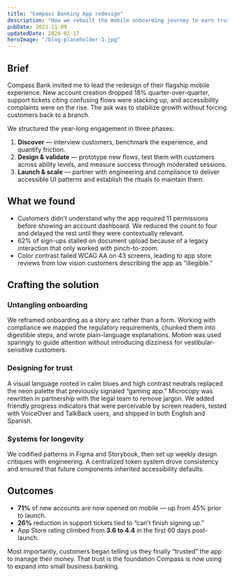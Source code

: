 ```yaml
---
title: "Compass Banking App redesign"
description: "How we rebuilt the mobile onboarding journey to earn trust and unlock a 71% lift in new accounts."
pubDate: 2023-11-09
updatedDate: 2024-02-17
heroImage: "/blog-placeholder-1.jpg"
---
```


## Brief

Compass Bank invited me to lead the redesign of their flagship mobile experience. New
account creation dropped 18% quarter-over-quarter, support tickets citing confusing
flows were stacking up, and accessibility complaints were on the rise. The ask was to
stabilize growth without forcing customers back to a branch.

We structured the year-long engagement in three phases:

1. **Discover** — interview customers, benchmark the experience, and quantify friction.
2. **Design & validate** — prototype new flows, test them with customers across
   ability levels, and measure success through moderated sessions.
3. **Launch & scale** — partner with engineering and compliance to deliver accessible
   UI patterns and establish the rituals to maintain them.

## What we found

- Customers didn’t understand why the app required 11 permissions before showing an
  account dashboard. We reduced the count to four and delayed the rest until they were
  contextually relevant.
- 62% of sign-ups stalled on document upload because of a legacy interaction that only
  worked with pinch-to-zoom.
- Color contrast failed WCAG AA on 43 screens, leading to app store reviews from low
  vision customers describing the app as “illegible.”

## Crafting the solution

### Untangling onboarding

We reframed onboarding as a story arc rather than a form. Working with compliance we
mapped the regulatory requirements, chunked them into digestible steps, and wrote
plain-language explanations. Motion was used sparingly to guide attention without
introducing dizziness for vestibular-sensitive customers.

### Designing for trust

A visual language rooted in calm blues and high contrast neutrals replaced the neon
palette that previously signaled “gaming app.” Microcopy was rewritten in partnership
with the legal team to remove jargon. We added friendly progress indicators that were
perceivable by screen readers, tested with VoiceOver and TalkBack users, and shipped in
both English and Spanish.

### Systems for longevity

We codified patterns in Figma and Storybook, then set up weekly design critiques with
engineering. A centralized token system drove consistency and ensured that future
components inherited accessibility defaults.

## Outcomes

- **71%** of new accounts are now opened on mobile — up from 45% prior to launch.
- **26%** reduction in support tickets tied to “can’t finish signing up.”
- App Store rating climbed from **3.6 to 4.4** in the first 60 days post-launch.

Most importantly, customers began telling us they finally “trusted” the app to manage
their money. That trust is the foundation Compass is now using to expand into small
business banking.
